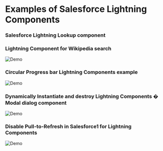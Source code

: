 # Examples of Salesforce Lightning Components

### Salesforce Lightning Lookup component

### Lightning Component for Wikipedia search

![Demo](http://www.jitendrazaa.com/blog/wp-content/uploads/2016/01/Salesforce-Lightning-Component-for-Wikipedia-Search-624x467.png "Lightning Component for Wikipedia search")



### Circular Progress bar Lightning Components example
![Demo](http://www.jitendrazaa.com/blog/wp-content/uploads/2016/12/Circuar-Progress-Bar-v2-1.gif "Circular Progress bar Lightning Components")

### Dynamically Instantiate and destroy Lightning Components � Modal dialog component

![Demo](https://github.com/JitendraZaa/LightningExamples/blob/master/Demo%20images/Ligtning%20Modal%20Window.gif "Modal dialog Demo")

### Disable Pull-to-Refresh in Salesforce1 for Lightning Components

![Demo](https://github.com/JitendraZaa/LightningExamples/blob/master/Demo%20images/Disable%20Pull-to-Refresh%20in%20Salesforce1%20for%20Lightning%20Components.gif "Disable Pull-to-Refresh in Salesforce1 for Lightning Components")